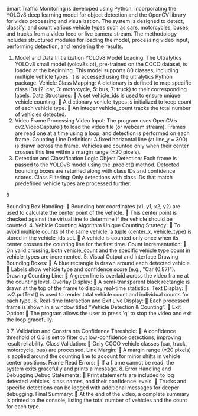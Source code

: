 Smart Traffic Monitoring is developed using Python, incorporating the YOLOv8
deep learning model for object detection and the OpenCV library for video
processing and visualization. The system is designed to detect, classify, and
count various vehicle types such as cars, motorcycles, buses, and trucks from a
video feed or live camera stream. The methodology includes structured modules
for loading the model, processing video input, performing detection, and
rendering the results.
1. Model and Data Initialization
YOLOv8 Model Loading:
The Ultralytics YOLOv8 small model (yolov8s.pt), pre-trained on the COCO
dataset, is loaded at the beginning. This model supports 80 classes, including
multiple vehicle types. It is accessed using the ultralytics Python package.
Vehicle Class Mapping:
A dictionary is defined to map specific class IDs (2: car, 3: motorcycle, 5: bus, 7:
truck) to their corresponding labels.
Data Structures:
 A set vehicle_ids is used to ensure unique vehicle counting.
 A dictionary vehicle_types is initialized to keep count of each vehicle type.
 An integer vehicle_count tracks the total number of vehicles detected.
2. Video Frame Processing
Video Input:
The program uses OpenCV’s cv2.VideoCapture() to load the video file (or
webcam stream). Frames are read one at a time using a loop, and detection is
performed on each frame.
Counting Line Definition:
A fixed horizontal line (at line_y = 300) is drawn across the frame. Vehicles are
counted only when their center crosses this line within a margin range (±20
pixels).
3. Detection and Classification Logic
Object Detection:
Each frame is passed to the YOLOv8 model using the .predict() method. Detected
bounding boxes are returned along with class IDs and confidence scores.
Class Filtering:
Only detections with class IDs that match predefined vehicle types are processed
further.

8

Bounding Box Handling:
 Bounding box coordinates (x1, y1, x2, y2) are used to calculate the center
point of the vehicle.
 This center point is checked against the virtual line to determine if the
vehicle should be counted.
4. Vehicle Counting Algorithm
Unique Counting Strategy:
 To avoid multiple counts of the same vehicle, a tuple (center_x,
vehicle_type) is stored in the vehicle_ids set.
 A vehicle is counted only once when its center crosses the counting line
for the first time.
Count Incrementation:
 On valid crossing, both vehicle_count and the specific vehicle type
count in vehicle_types are incremented.
5. Visual Output and Interface
Drawing Bounding Boxes:
 A blue rectangle is drawn around each detected vehicle.
 Labels show vehicle type and confidence score (e.g., "Car
(0.87)"). Drawing Counting Line:
 A green line is overlaid across the video frame at the counting
level. Overlay Display:
 A semi-transparent black rectangle is drawn at the top of the frame to
display real-time statistics.
Text Display:
 cv2.putText() is used to render total vehicle count and individual counts
for each type.
6. Real-time Interaction and Exit
Live Display:
 Each processed frame is shown in a window titled “Vehicle
Detection & Counting”.
 Exit Option:
 The program allows the user to press 'q' to stop the video and exit the
loop gracefully.

9
7. Validation and Constraints
Confidence Threshold:
 A confidence threshold of 0.3 is set to filter out low-confidence
detections, improving result reliability.
Class Validation:
 Only COCO vehicle classes (car, truck, motorcycle, bus) are
processed. Line Margin:
 A margin range (±20 pixels) is applied around the counting line to
account for minor shifts in vehicle center positions.
Frame Read Errors:
 If a frame cannot be read, the system exits gracefully and prints a message.
8. Error Handling and Debugging
Debug Statements:
 Print statements are included to log detected vehicles, class names, and
their confidence levels.
 Trucks and specific detections can be logged with additional messages
for deeper debugging.
Final Summary:
 At the end of the video, a complete summary is printed to the console,
listing the total number of vehicles and the count for each type.
